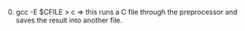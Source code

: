 0) gcc -E $CFILE > c => this runs a C file through the preprocessor and saves the result into another file.